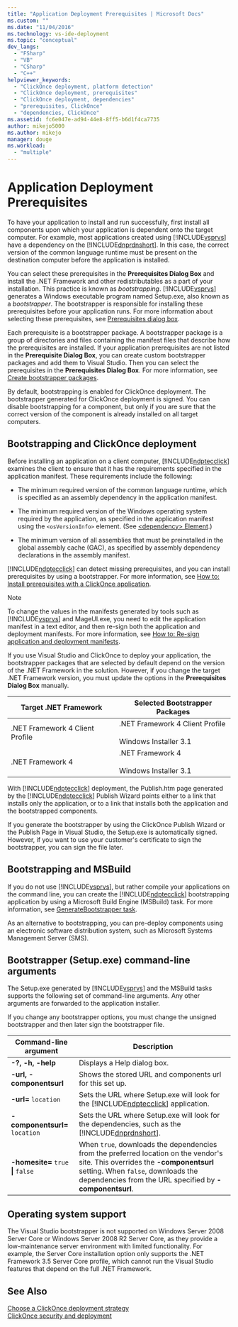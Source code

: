 ```yaml
---
title: "Application Deployment Prerequisites | Microsoft Docs"
ms.custom: ""
ms.date: "11/04/2016"
ms.technology: vs-ide-deployment
ms.topic: "conceptual"
dev_langs: 
  - "FSharp"
  - "VB"
  - "CSharp"
  - "C++"
helpviewer_keywords: 
  - "ClickOnce deployment, platform detection"
  - "ClickOnce deployment, prerequisites"
  - "ClickOnce deployment, dependencies"
  - "prerequisites, ClickOnce"
  - "dependencies, ClickOnce"
ms.assetid: fc6e047e-ad94-44e8-8ff5-b6d1f4ca7735
author: mikejo5000
ms.author: mikejo
manager: douge
ms.workload: 
  - "multiple"
---
```

# Application Deployment Prerequisites

To have your application to install and run successfully, first install all components upon which your application is dependent onto the target computer. For example, most applications created using [!INCLUDE[vsprvs](../code-quality/includes/vsprvs_md.md)] have a dependency on the [!INCLUDE[dnprdnshort](../code-quality/includes/dnprdnshort_md.md)]. In this case, the correct version of the common language runtime must be present on the destination computer before the application is installed.  
  
 You can select these prerequisites in the **Prerequisites Dialog Box** and install the .NET Framework and other redistributables as a part of your installation. This practice is known as *bootstrapping*. [!INCLUDE[vsprvs](../code-quality/includes/vsprvs_md.md)] generates a Windows executable program named Setup.exe, also known as a *bootstrapper*. The bootstrapper is responsible for installing these prerequisites before your application runs. For more information about selecting these prerequisites, see [Prerequisites dialog box](../ide/reference/prerequisites-dialog-box.md).  
  
 Each prerequisite is a bootstrapper package. A bootstrapper package is a group of directories and files containing the manifest files that describe how the prerequisites are installed. If your application prerequisites are not listed in the **Prerequisite Dialog Box**, you can create custom bootstrapper packages and add them to Visual Studio. Then you can select the prerequisites in the **Prerequisites Dialog Box**. For more information, see [Create bootstrapper packages](../deployment/creating-bootstrapper-packages.md).  
  
 By default, bootstrapping is enabled for ClickOnce deployment. The bootstrapper generated for ClickOnce deployment is signed. You can disable bootstrapping for a component, but only if you are sure that the correct version of the component is already installed on all target computers.  
  
## Bootstrapping and ClickOnce deployment  
 Before installing an application on a client computer, [!INCLUDE[ndptecclick](../deployment/includes/ndptecclick_md.md)] examines the client to ensure that it has the requirements specified in the application manifest. These requirements include the following:  
  
-   The minimum required version of the common language runtime, which is specified as an assembly dependency in the application manifest.  
  
-   The minimum required version of the Windows operating system required by the application, as specified in the application manifest using the `<osVersionInfo>` element. (See [\<dependency> Element](../deployment/dependency-element-clickonce-application.md).)  
  
-   The minimum version of all assemblies that must be preinstalled in the global assembly cache (GAC), as specified by assembly dependency declarations in the assembly manifest.  
  
 [!INCLUDE[ndptecclick](../deployment/includes/ndptecclick_md.md)] can detect missing prerequisites, and you can install prerequisites by using a bootstrapper. For more information, see [How to: Install prerequisites with a ClickOnce application](../deployment/how-to-install-prerequisites-with-a-clickonce-application.md).  
  
> [!NOTE]
>  To change the values in the manifests generated by tools such as [!INCLUDE[vsprvs](../code-quality/includes/vsprvs_md.md)] and MageUI.exe, you need to edit the application manifest in a text editor, and then re-sign both the application and deployment manifests. For more information, see [How to: Re-sign application and deployment manifests](../deployment/how-to-re-sign-application-and-deployment-manifests.md).  
  
 If you use Visual Studio and ClickOnce to deploy your application, the bootstrapper packages that are selected by default depend on the version of the .NET Framework in the solution. However, if you change the target .NET Framework version, you must update the options in the **Prerequisites Dialog Box** manually.  
  
|Target .NET Framework|Selected Bootstrapper Packages|  
|---------------------------|------------------------------------|  
|.NET Framework 4 Client Profile|.NET Framework 4 Client Profile<br /><br /> Windows Installer 3.1|  
|.NET Framework 4|.NET Framework 4<br /><br /> Windows Installer 3.1|  
  
 With [!INCLUDE[ndptecclick](../deployment/includes/ndptecclick_md.md)] deployment, the Publish.htm page generated by the [!INCLUDE[ndptecclick](../deployment/includes/ndptecclick_md.md)] Publish Wizard points either to a link that installs only the application, or to a link that installs both the application and the bootstrapped components.  
  
 If you generate the bootstrapper by using the ClickOnce Publish Wizard or the Publish Page in Visual Studio, the Setup.exe is automatically signed. However, if you want to use your customer's certificate to sign the bootstrapper, you can sign the file later.  
  
## Bootstrapping and MSBuild  
 If you do not use [!INCLUDE[vsprvs](../code-quality/includes/vsprvs_md.md)], but rather compile your applications on the command line, you can create the [!INCLUDE[ndptecclick](../deployment/includes/ndptecclick_md.md)] bootstrapping application by using a Microsoft Build Engine (MSBuild) task. For more information, see [GenerateBootstrapper task](../msbuild/generatebootstrapper-task.md).  
  
 As an alternative to bootstrapping, you can pre-deploy components using an electronic software distribution system, such as Microsoft Systems Management Server (SMS).  
  
## Bootstrapper (Setup.exe) command-line arguments  
 The Setup.exe generated by [!INCLUDE[vsprvs](../code-quality/includes/vsprvs_md.md)] and the MSBuild tasks supports the following set of command-line arguments. Any other arguments are forwarded to the application installer.  
  
 If you change any bootstrapper options, you must change the unsigned bootstrapper and then later sign the bootstrapper file.  
  
|Command-line argument|Description|  
|---------------------------|-----------------|  
|**-?, -h, -help**|Displays a Help dialog box.|  
|**-url, -componentsurl**|Shows the stored URL and components url for this set up.|  
|**-url=** `location`|Sets the URL where Setup.exe will look for the [!INCLUDE[ndptecclick](../deployment/includes/ndptecclick_md.md)] application.|  
|**-componentsurl=** `location`|Sets the URL where Setup.exe will look for the dependencies, such as the [!INCLUDE[dnprdnshort](../code-quality/includes/dnprdnshort_md.md)].|  
|**-homesite=** `true` **&#124;** `false`|When `true`, downloads the dependencies from the preferred location on the vendor's site. This overrides the **-componentsurl** setting. When `false`, downloads the dependencies from the URL specified by **-componentsurl**.|  
  
## Operating system support  
 The Visual Studio bootstrapper is not supported on Windows Server 2008 Server Core or Windows Server 2008 R2 Server Core, as they provide a low-maintenance server environment with limited functionality. For example, the Server Core installation option only supports the .NET Framework 3.5 Server Core profile, which cannot run the Visual Studio features that depend on the full .NET Framework.  
  
## See Also  
 [Choose a ClickOnce deployment strategy](../deployment/choosing-a-clickonce-deployment-strategy.md)   
 [ClickOnce security and deployment](../deployment/clickonce-security-and-deployment.md)